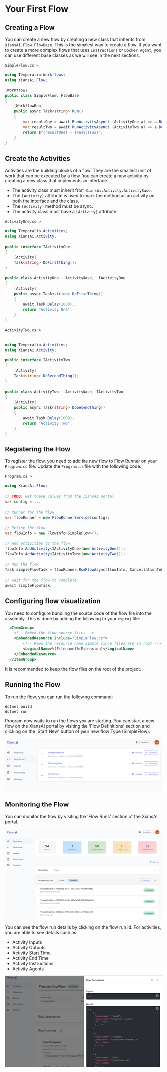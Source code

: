 # Your First Flow

## Creating a Flow

You can create a new flow by creating a new class that inherits from `XiansAi.Flow.FlowBase`. This is the simplest way to create a flow. if you want to create a more complex flows that uses `Instructions` or `Docker Agent`, you can use different base classes as we will see in the next sections.

`SimpleFlow.cs >`

```csharp
using Temporalio.Workflows;
using XiansAi.Flow;

[Workflow]
public class SimpleFlow: FlowBase
{
    [WorkflowRun]
    public async Task<string> Run()
    {
        var resultOne = await RunActivityAsync( (ActivityOne a) => a.DoFirstThing());
        var resultTwo = await RunActivityAsync( (ActivityTwo a) => a.DoSecondThing());
        return $"{resultOne} - {resultTwo}";
    }
}
```

## Create the Activities

Activities are the building blocks of a flow. They are the smallest unit of work that can be executed by a flow. You can create a new activity by creating a new class that implements an interface. 

- The activity class must inherit from `XiansAi.Activity.ActivityBase`.
- The `[Activity]` attribute is used to mark the method as an activity on both the interface and the class.
- The `[Activity]` method must be async.
- The activity class must have a `[Activity]` attribute.

`ActivityOne.cs >`

```csharp
using Temporalio.Activities;
using XiansAi.Activity;

public interface IActivityOne
{
    [Activity]
    Task<string> DoFirstThing();
}

public class ActivityOne : ActivityBase,  IActivityOne
{
    [Activity]
    public async Task<string> DoFirstThing()
    {
        await Task.Delay(1000);
        return "Activity One";
    }
}
```

`ActivityTwo.cs >`

```csharp

using Temporalio.Activities;
using XiansAi.Activity;

public interface IActivityTwo
{
    [Activity]
    Task<string> DoSecondThing();
}

public class ActivityTwo : ActivityBase, IActivityTwo
{
    [Activity]
    public async Task<string> DoSecondThing()
    {
        await Task.Delay(1000);
        return "Activity Two";
    }
}
```

## Registering the Flow

To register the flow, you need to add the new flow to Flow Runner on your `Program.cs` file. Update the `Program.cs` file with the following code:

`Program.cs >`

```csharp
using XiansAi.Flow;

// TODO: Get these values from the XiansAI portal
var config = ...

// Runner for the flow
var flowRunner = new FlowRunnerService(config);

// Define the flow
var flowInfo = new FlowInfo<SimpleFlow>();

// Add activities to the flow
flowInfo.AddActivity<IActivityOne>(new ActivityOne());
flowInfo.AddActivity<IActivityTwo>(new ActivityTwo());

// Run the flow
Task simpleFlowTask = flowRunner.RunFlowAsync(flowInfo, CancellationToken.None);

// Wait for the flow to complete
await simpleFlowTask;


```

## Configuring flow visualization

You need to configure bundling the source code of the flow file into the assembly. This is done by adding the following to your `csproj` file:

```xml
  <ItemGroup>
    <!-- Embed the flow source files -->
    <EmbeddedResource Include="SimpleFlow.cs">
        <!-- Keep the resource name simple since files are in root -->
        <LogicalName>%(Filename)%(Extension)</LogicalName>
    </EmbeddedResource>
  </ItemGroup>
```

It is recommended to keep the flow files on the root of the project.

## Running the Flow

To run the flow, you can run the following command:

```bash
dotnet build    
dotnet run
```

Program now waits to run the flows you are starting. You can start a new flow on the XiansAI portal by visiting the 'Flow Definitions' section and clicking on the 'Start New' button of your new flow Type (SimpleFlow).

![Start New Flow](../images/start-new-flow.png)

## Monitoring the Flow

You can monitor the flow by visiting the 'Flow Runs' section of the XiansAI portal.

![Flow Runs](../images/flow-runs.png)

You can see the flow run details by clicking on the flow run id. For activities, you are able to see details such as:

- Activity Inputs
- Activity Outputs
- Activity Start Time
- Activity End Time
- Activity Instructions
- Activity Agents

![Flow Run Details](../images/flow-run-details.png)
